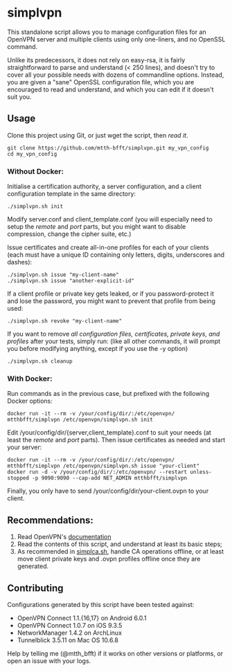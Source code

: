# simplvpn

This standalone script allows you to manage configuration files for an OpenVPN server and multiple clients using only one-liners, and no OpenSSL command.

Unlike its predecessors, it does not rely on easy-rsa, it is fairly straightforward to parse and understand (< 250 lines), and doesn't try to cover all your possible needs with dozens of commandline options. Instead, you are given a "sane" OpenSSL configuration file, which you are encouraged to read and understand, and which you can edit if it doesn't suit you.

## Usage

Clone this project using Git, or just wget the script, then *read it*.

    git clone https://github.com/mtth-bfft/simplvpn.git my_vpn_config
    cd my_vpn_config

### Without Docker:

Initialise a certification authority, a server configuration, and a client configuration template in the same directory:

    ./simplvpn.sh init

Modify server.conf and client_template.conf (you will especially need to setup the *remote* and *port* parts, but you might want to disable compression, change the cipher suite, etc.)

Issue certificates and create all-in-one profiles for each of your clients (each must have a unique ID containing only letters, digits, underscores and dashes):

    ./simplvpn.sh issue "my-client-name"
    ./simplvpn.sh issue "another-explicit-id"

If a client profile or private key gets leaked, or if you password-protect it and lose the password, you might want to prevent that profile from being used:

    ./simplvpn.sh revoke "my-client-name"

If you want to remove *all configuration files, certificates, private keys, and profiles* after your tests, simply run: (like all other commands, it will prompt you before modifying anything, except if you use the -y option)

    ./simplvpn.sh cleanup

### With Docker:

Run commands as in the previous case, but prefixed with the following Docker options:

    docker run -it --rm -v /your/config/dir/:/etc/openvpn/ mtthbfft/simplvpn /etc/openvpn/simplvpn.sh init

Edit /your/config/dir/{server,client_template}.conf to suit your needs (at least the *remote* and *port* parts). Then issue certificates as needed and start your server:

    docker run -it --rm -v /your/config/dir/:/etc/openvpn/ mtthbfft/simplvpn /etc/openvpn/simplvpn.sh issue "your-client"
    docker run -d -v /your/config/dir/:/etc/openvpn/ --restart unless-stopped -p 9090:9090 --cap-add NET_ADMIN mtthbfft/simplvpn

Finally, you only have to send /your/config/dir/your-client.ovpn to your client.

## Recommendations:

1. Read OpenVPN's [documentation](https://openvpn.net/howto.html)
2. Read the contents of this script, and understand at least its basic steps;
3. As recommended in [simplca.sh](https://github.com/mtth-bfft/simplca), handle CA operations offline, or at least move
   client private keys and .ovpn profiles offline once they are generated.

## Contributing

Configurations generated by this script have been tested against:
* OpenVPN Connect 1.1.{16,17} on Android 6.0.1
* OpenVPN Connect 1.0.7 on iOS 9.3.5
* NetworkManager 1.4.2 on ArchLinux
* Tunnelblick 3.5.11 on Mac OS 10.6.8

Help by telling me (@mtth_bfft) if it works on other versions or platforms, or open an issue with your logs.

